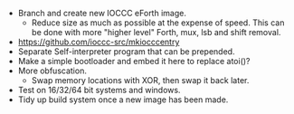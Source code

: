 - Branch and create new IOCCC eForth image.
  - Reduce size as much as possible at the expense of speed.
  This can be done with more "higher level" Forth, mux, lsb
  and shift removal.
- <https://github.com/ioccc-src/mkiocccentry>
- Separate Self-interpreter program that can be prepended.
- Make a simple bootloader and embed it here to replace atoi()?
- More obfuscation.
  - Swap memory locations with XOR, then swap it back later.
- Test on 16/32/64 bit systems and windows.
- Tidy up build system once a new image has been made.
